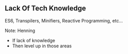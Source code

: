 ##  Lack Of Tech Knowledge

ES6, Transpilers, Minifiers, Reactive Programming, etc... 

Note:
Henning

- If lack of knowledge
- Then level up in those areas
